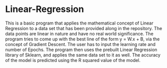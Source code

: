 # Linear-Regression
This is a basic program that applies the mathematical concept of Linear Regression to a data set that has been provided along in the repository. The data points are linear in nature and have no real world significance.</b>
The program tries to come up with the best line of the form y = W.x + B, via the concept of Gradient Descent. The user has to input the learning rate and number of Epochs.</b>
The program then uses the prebuilt Linear Regression library of Sklearn, and applies the same data set to it as well.</b>
The accuracy of the model is predicted using the R squared value of the model.</b>
